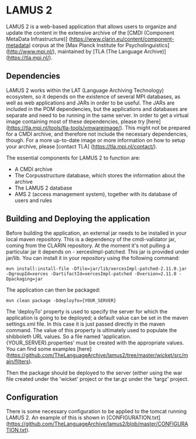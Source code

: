 # LAMUS 2


LAMUS 2 is a web-based application that allows users to organize and update the 
content in the extensive archive of the [CMDI (Component MetaData Infrastructure)]
(https://www.clarin.eu/content/component-metadata) corpus at the
[Max Planck Institute for Psycholinguistics] (http://www.mpi.nl/),
maintained by [TLA (The Language Archive)] (https://tla.mpi.nl/).


## Dependencies

LAMUS 2 works within the LAT (Language Archiving Technology) ecosystem, so it
depends on the existence of several MPI databases, as well as web applications
and JARs in order to be useful. The JARs are included in the POM dependencies,
but the applications and databases are separate and need to be running in the same server.
In order to get a virtual image containing most of these dependencies, please
try [here] (https://tla.mpi.nl/tools/tla-tools/vmwareimage/).
This might not be prepared for a CMDI archive, and therefore not include the necessary dependencies, though.
For a more up-to-date image or more information on how to setup your archive,
please [contact TLA] (https://tla.mpi.nl/contact/).

The essential components for LAMUS 2 to function are:
* A CMDI archive
* The Corpusstructure database, which stores the information about the archive
* The LAMUS 2 database
* AMS 2 (access management system), together with its database of users and rules


## Building and Deploying the application

Before building the application, an external jar needs to be installed in your local maven repository.
This is a dependency of the cmdi-validator jar, coming from the CLARIN repository.
At the moment it's not pulling a particular jar it depends on - xercesImpl-patched. This jar is provided under jar/lib.
You can install it in your repository using the following command:

```
mvn install:install-file -Dfile=jar/lib/xercesImpl-patched-2.11.0.jar -DgroupId=xerces -DartifactId=xercesImpl-patched -Dversion=2.11.0 -Dpackaging=jar
```

The application can then be packaged:

```
mvn clean package -DdeployTo={YOUR_SERVER}
```

The 'deployTo' property is used to specify the server for which the application is going to be deployed;
a default value can be set in the maven settings.xml file.
In this case it is just passed directly in the maven command.
The value of this property is ultimately used to populate the shibboleth URL values.
So a file named 'application.{YOUR_SERVER}.properties' must be created with the appropriate values.
You can find some examples [here] (https://github.com/TheLanguageArchive/lamus2/tree/master/wicket/src/main/filters).

Then the package should be deployed to the server (either using the war file created under the 'wicket' project or the tar.gz under the 'targz' project.

## Configuration

There is some necessary configuration to be applied to the tomcat running LAMUS 2.
An example of this is shown in [CONFIGURATION.txt] (https://github.com/TheLanguageArchive/lamus2/blob/master/CONFIGURATION.txt).